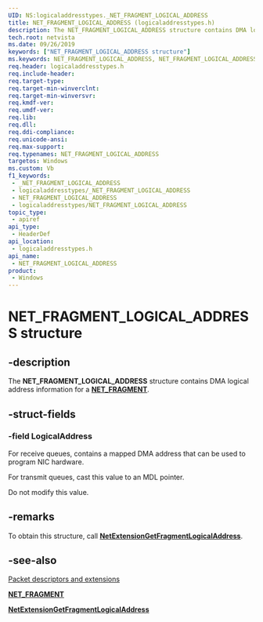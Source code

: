 ```yaml
---
UID: NS:logicaladdresstypes._NET_FRAGMENT_LOGICAL_ADDRESS
title: NET_FRAGMENT_LOGICAL_ADDRESS (logicaladdresstypes.h)
description: The NET_FRAGMENT_LOGICAL_ADDRESS structure contains DMA logical address information for a NET_FRAGMENT.
tech.root: netvista
ms.date: 09/26/2019
keywords: ["NET_FRAGMENT_LOGICAL_ADDRESS structure"]
ms.keywords: NET_FRAGMENT_LOGICAL_ADDRESS, NET_FRAGMENT_LOGICAL_ADDRESS,
req.header: logicaladdresstypes.h
req.include-header: 
req.target-type: 
req.target-min-winverclnt: 
req.target-min-winversvr: 
req.kmdf-ver: 
req.umdf-ver: 
req.lib: 
req.dll: 
req.ddi-compliance: 
req.unicode-ansi: 
req.max-support: 
req.typenames: NET_FRAGMENT_LOGICAL_ADDRESS
targetos: Windows
ms.custom: Vb
f1_keywords:
 - _NET_FRAGMENT_LOGICAL_ADDRESS
 - logicaladdresstypes/_NET_FRAGMENT_LOGICAL_ADDRESS
 - NET_FRAGMENT_LOGICAL_ADDRESS
 - logicaladdresstypes/NET_FRAGMENT_LOGICAL_ADDRESS
topic_type:
 - apiref
api_type:
 - HeaderDef
api_location:
 - logicaladdresstypes.h
api_name:
 - NET_FRAGMENT_LOGICAL_ADDRESS
product:
 - Windows
---
```


# NET_FRAGMENT_LOGICAL_ADDRESS structure


## -description

The **NET_FRAGMENT_LOGICAL_ADDRESS** structure contains DMA logical address information for a [**NET_FRAGMENT**](../fragment/ns-fragment-_net_fragment.md).

## -struct-fields

### -field LogicalAddress

For receive queues, contains a mapped DMA address that can be used to program NIC hardware.

For transmit queues, cast this value to an MDL pointer.

Do not modify this value.

## -remarks

To obtain this structure, call [**NetExtensionGetFragmentLogicalAddress**](../logicaladdress/nf-logicaladdress-netextensiongetfragmentlogicaladdress.md).

## -see-also

[Packet descriptors and extensions](/windows-hardware/drivers/netcx/packet-descriptors-and-extensions)

[**NET_FRAGMENT**](../fragment/ns-fragment-_net_fragment.md)

[**NetExtensionGetFragmentLogicalAddress**](../logicaladdress/nf-logicaladdress-netextensiongetfragmentlogicaladdress.md)
